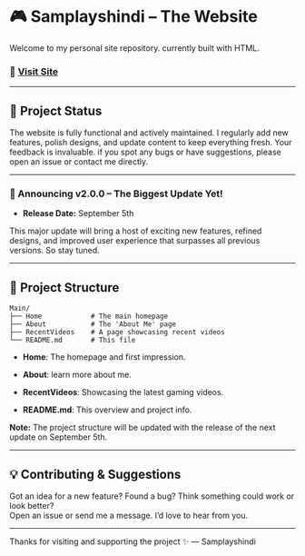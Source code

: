 # 🎮 Samplayshindi – The Website

Welcome to my personal site repository. currently built with HTML.

### 🔗 [Visit Site](http://samplayshindi.work.gd/Home)

---

## 🚧 Project Status

The website is fully functional and actively maintained. I regularly add new features, polish designs, and update content to keep everything fresh. Your feedback is invaluable. if you spot any bugs or have suggestions, please open an issue or contact me directly.

---

### 📅 Announcing v2.0.0 – The Biggest Update Yet!

- **Release Date:** September 5th

This major update will bring a host of exciting new features, refined designs, and improved user experience that surpasses all previous versions. So stay tuned.

---

## 📁 Project Structure

```
Main/
├── Home            # The main homepage
├── About           # The 'About Me' page
├── RecentVideos    # A page showcasing recent videos
└── README.md       # This file
```

- **Home**: The homepage and first impression.
  
- **About**: learn more about me.
  
- **RecentVideos**: Showcasing the latest gaming videos.
  
- **README.md**: This overview and project info.

 **Note:** The project structure will be updated with the release of the next update on September 5th.

---

## 💡 Contributing & Suggestions

Got an idea for a new feature? Found a bug? Think something could work or look better?  
Open an issue or send me a message. I’d love to hear from you.

---


Thanks for visiting and supporting the project ✨
— Samplayshindi
